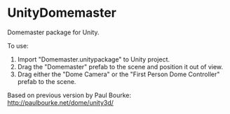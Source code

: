 UnityDomemaster
===============

Domemaster package for Unity. 

To use: 

1. Import "Domemaster.unitypackage" to Unity project.
2. Drag the "Domemaster" prefab to the scene and position it out of view.
3. Drag either the "Dome Camera" or the "First Person Dome Controller" prefab to the scene.

Based on previous version by Paul Bourke:
http://paulbourke.net/dome/unity3d/


